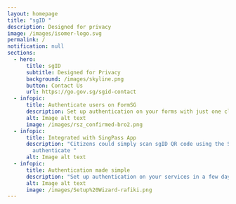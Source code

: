 ```yaml
---
layout: homepage
title: "sgID "
description: Designed for privacy
image: /images/isomer-logo.svg
permalink: /
notification: null
sections:
  - hero:
      title: sgID
      subtitle: Designed for Privacy
      background: /images/skyline.png
      button: Contact Us
      url: https://go.gov.sg/sgid-contact
  - infopic:
      title: Authenticate users on FormSG
      description: Set up authentication on your forms with just one click
      alt: Image alt text
      image: /images/rsz_confirmed-bro2.png
  - infopic:
      title: Integrated with SingPass App
      description: "Citizens could simply scan sgID QR code using the SingPass app to
        authenticate "
      alt: Image alt text
  - infopic:
      title: Authentication made simple
      description: "Set up authentication on your services in a few days with sgID "
      alt: Image alt text
      image: /images/Setup%20Wizard-rafiki.png
---
```

